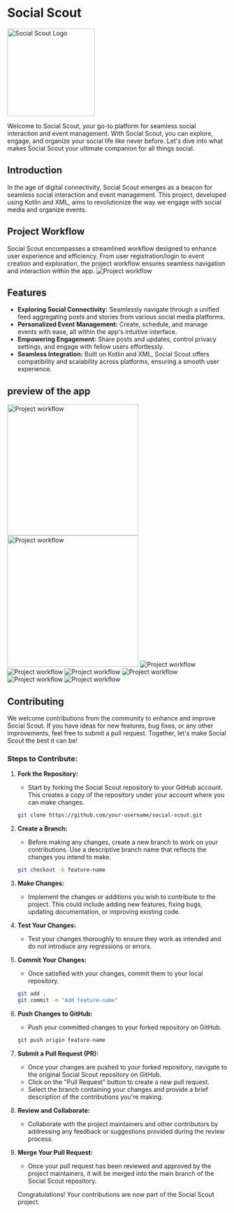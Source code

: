 # Social Scout
<img src="images/instagram.png" alt="Social Scout Logo" width="200">

Welcome to Social Scout, your go-to platform for seamless social interaction and event management. With Social Scout, you can explore, engage, and organize your social life like never before. Let's dive into what makes Social Scout your ultimate companion for all things social.

## Introduction
In the age of digital connectivity, Social Scout emerges as a beacon for seamless social interaction and event management. This project, developed using Kotlin and XML, aims to revolutionize the way we engage with social media and organize events.

## Project Workflow
Social Scout encompasses a streamlined workflow designed to enhance user experience and efficiency. From user registration/login to event creation and exploration, the project workflow ensures seamless navigation and interaction within the app.
<img src="images/projectWorkFlow.png" alt="Project workflow" >

## Features
- **Exploring Social Connectivity:** Seamlessly navigate through a unified feed aggregating posts and stories from various social media platforms.
- **Personalized Event Management:** Create, schedule, and manage events with ease, all within the app's intuitive interface.
- **Empowering Engagement:** Share posts and updates, control privacy settings, and engage with fellow users effortlessly.
- **Seamless Integration:** Built on Kotlin and XML, Social Scout offers compatibility and scalability across platforms, ensuring a smooth user experience.
## preview of the app 
<img src="images/login.png" alt="Project workflow" width = "300" hight = "300" >  <img src="images/signup.png" alt="Project workflow" width = "300" hight = "300" > 
<img src="images/Homepage.png" alt="Project workflow" >  <img src="images/addpage.png" alt="Project workflow" > 
 <img src="images/searchEvent.png" alt="Project workflow" >  <img src="images/shedultEvent.png" alt="Project workflow" >  
 <img src="images/addpost.png" alt="Project workflow" >  <img src="images/explore event.png" alt="Project workflow" > 
## Contributing

We welcome contributions from the community to enhance and improve Social Scout. If you have ideas for new features, bug fixes, or any other improvements, feel free to submit a pull request. Together, let's make Social Scout the best it can be!

### Steps to Contribute:

1. **Fork the Repository:**
   - Start by forking the Social Scout repository to your GitHub account. This creates a copy of the repository under your account where you can make changes.

    ```bash
    git clone https://github.com/your-username/social-scout.git
    ```

2. **Create a Branch:**
   - Before making any changes, create a new branch to work on your contributions. Use a descriptive branch name that reflects the changes you intend to make.

    ```bash
    git checkout -b feature-name
    ```

3. **Make Changes:**
   - Implement the changes or additions you wish to contribute to the project. This could include adding new features, fixing bugs, updating documentation, or improving existing code.

4. **Test Your Changes:**
   - Test your changes thoroughly to ensure they work as intended and do not introduce any regressions or errors.

5. **Commit Your Changes:**
   - Once satisfied with your changes, commit them to your local repository.

    ```bash
    git add .
    git commit -m "Add feature-name"
    ```

6. **Push Changes to GitHub:**
   - Push your committed changes to your forked repository on GitHub.

    ```bash
    git push origin feature-name
    ```

7. **Submit a Pull Request (PR):**
   - Once your changes are pushed to your forked repository, navigate to the original Social Scout repository on GitHub.
   - Click on the "Pull Request" button to create a new pull request.
   - Select the branch containing your changes and provide a brief description of the contributions you're making.

8. **Review and Collaborate:**
   - Collaborate with the project maintainers and other contributors by addressing any feedback or suggestions provided during the review process.

9. **Merge Your Pull Request:**
   - Once your pull request has been reviewed and approved by the project maintainers, it will be merged into the main branch of the Social Scout repository.

    Congratulations! Your contributions are now part of the Social Scout project.




